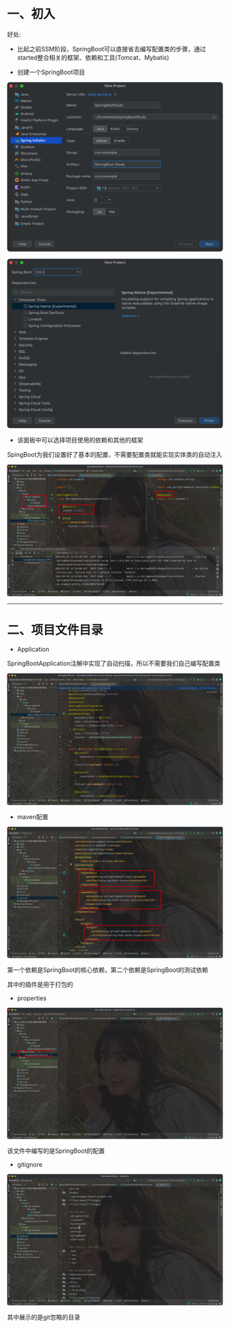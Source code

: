 # 一、初入

好处:

- 比起之前SSM阶段，SpringBoot可以直接省去编写配置类的步骤，通过started整合相关的框架、依赖和工具(Tomcat、Mybatis)





- 创建一个SpringBoot项目

![Xnip2022-03-25_11-10-12](SpringBoot.assets/Xnip2022-03-25_11-10-12.jpg)



![Xnip2022-03-25_11-10-50](SpringBoot.assets/Xnip2022-03-25_11-10-50.jpg)

- 该面板中可以选择项目使用的依赖和其他的框架





SpingBoot为我们设置好了基本的配置，不需要配置类就能实现实体类的自动注入

![Xnip2022-03-25_12-26-55](SpringBoot.assets/Xnip2022-03-25_12-26-55.jpg)

<hr>









# 二、项目文件目录

- Application

SpringBootApplication注解中实现了自动扫描，所以不需要我们自己编写配置类

![Xnip2022-03-25_12-38-25](SpringBoot.assets/Xnip2022-03-25_12-38-25.jpg)





- maven配置

![Xnip2022-03-25_12-40-13](SpringBoot.assets/Xnip2022-03-25_12-40-13.jpg)

第一个依赖是SpringBoot的核心依赖，第二个依赖是SpringBoot的测试依赖

其中的插件是用于打包的





- properties

![Xnip2022-03-25_12-41-48](SpringBoot.assets/Xnip2022-03-25_12-41-48.jpg)

该文件中编写的是SpringBoot的配置



- gitignore

![Xnip2022-03-25_12-42-56](SpringBoot.assets/Xnip2022-03-25_12-42-56.jpg)

其中展示的是git忽略的目录







